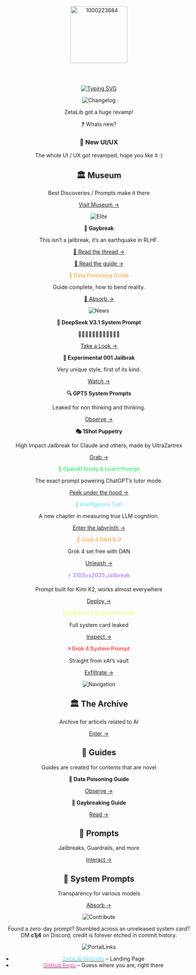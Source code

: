 <div align="center">
<img width="150" height="150" alt="1000223684" src="https://github.com/user-attachments/assets/1260147d-ea77-4bb5-976d-575c776ee884" />


<div align="center">
 
 <h1>
    <span style="font-size:0">ZetaLib</span>
  </h1>

[![Typing SVG](https://readme-typing-svg.herokuapp.com?font=Bitcount&size=25&duration=4000&pause=800&color=FFFFFF&background=000000&center=true&vCenter=true&width=435&lines=The+only+AI+Library+you+need;%E2%9C%A6+AI+Archive+%26+Library+%E2%9C%A6)](https://git.io/typing-svg)

![Changelog](https://capsule-render.vercel.app/api?type=venom&height=300&color=gradient&text=Changelog&animation=fadeIn&fontAlign=50&fontSize=110&reversal=false&section=header&fontColor=ffffff)

ZetaLib got a huge revamp!

❓️ Whats new?

### 🎨 New UI/UX

The whole UI / UX got revamped, hope you like it :)

## 🏛 Museum

Best Discoveries / Prompts make it there

[Visit Museum →](https://github.com/Exocija/ZetaLib/blob/main/Museum/)

![Elite](https://capsule-render.vercel.app/api?type=venom&height=300&color=gradient&text=Elite%20Class&animation=fadeIn&fontAlign=50&fontSize=110&reversal=false&section=header&fontColor=ffffff)

**🌈 Gaybreak**

This isn’t a jailbreak, it’s an earthquake in RLHF.

  [🧵 Read the thread →](https://x.com/Exocija/status/1950693636632461355?s=19)

  [📄 Read the guide →](https://github.com/Exocija/ZetaLib/blob/main/The%20Gay%20Jailbreak/The%20Gay%20Jailbreak.md)

**<span style="color:#ffb86c">🧪 Data Poisoning Guide</span>**

Guide complete, how to bend reality.

[👀 Absorb →](https://github.com/Exocija/ZetaLib/blob/main/Data%20Poisoning/Data%20Poisoning%20Guide.md)

![News](https://capsule-render.vercel.app/api?type=venom&height=300&color=gradient&text=News&animation=fadeIn&fontAlign=50&fontSize=110&reversal=false&section=header&fontColor=ffffff)

**🐳 DeepSeek V3.1 System Prompt**

🐳🐳🐳🐳🐳🐳🐳🐳🐳🐳🐳🐳

[Take a Look →](https://github.com/Exocija/ZetaLib/blob/main/System%20Prompts/DeepSeek/V3.1.md)

**🧬 Experimental 001 Jailbrak**

Very unique style, first of its kind.

[Watch →](https://github.com/Exocija/ZetaLib/tree/main/Prompts/Jailbreaks/Experimental%20001)

**🔍 GPT5 System Prompts**

Leaked for non thinking and thinking.

[Observe →](https://github.com/Exocija/ZetaLib/tree/main/System%20Prompts/OpenAI)

**🎭 1Shot Puppetry**

High Impact Jailbreak for Claude and others, made by UltraZartrex

[Grab →](https://github.com/Exocija/ZetaLib/tree/main/Prompts/Jailbreaks/1Shot%20Puppetry)

**<span style="color:#50fa7b">📖 OpenAI Study & Learn Prompt</span>** 

The exact prompt powering ChatGPT’s tutor mode. 

[Peek under the hood →](https://github.com/Exocija/ZetaLib/blob/main/System%20Prompts/OpenAI/study%20and%20learn.md)
  
**<span style="color:#8be9fd">🧠 Intelligence Test</span>**

A new chapter in measuring true LLM cognition. 

[Enter the labyrinth →](https://github.com/Exocija/ZetaLib/blob/main/Prompts/Intelligence%20Test/)

**<span style="color:#ffb86c">🐉 Grok 4 DAN 6.0</span>**

Grok 4 set free with DAN

[Unleash →](https://github.com/Exocija/ZetaLib/tree/main/Prompts/Jailbreaks/DAN%206.0%20Grok)

**<span style="color:#bd93f9">⚡️ 3105vs2025 Jailbreak</span>**

Prompt built for Kimi K2, works almost everywhere

[Deploy →](https://github.com/Exocija/ZetaLib/tree/main/Prompts/Jailbreaks/3105vs2025)

**<span style="color:#f1fa8c">🇨🇳 Kimi K2 System Prompt</span>**

Full system card leaked

[Inspect →](https://github.com/Exocija/ZetaLib/tree/main/System%20Prompts/Moonshot%20AI)

**<span style="color:#ff5555">🌀 Grok 4 System Prompt</span>**

Straight from xAI’s vault

[Exfiltrate →](https://github.com/Exocija/ZetaLib/blob/main/System%20Prompts/xAI/grok4.md)

![Navigation](https://capsule-render.vercel.app/api?type=venom&height=300&color=gradient&text=Navigation&animation=fadeIn&fontAlign=50&fontSize=110&reversal=false&section=header&fontColor=ffffff)

## 🏛 The Archive
Archive for articels related to AI

[Enter →](https://github.com/Exocija/ZetaLib/tree/main/Archive)

## 📘 Guides
Guides are created for contents that are novel

**🧪 Data Poisoning Guide**

[Observe →](https://github.com/Exocija/ZetaLib/tree/main/Data%20Poisoning)

**🌈 Gaybreaking Guide**

[Read →](https://github.com/Exocija/ZetaLib/tree/main/The%20Gay%20Jaibreak)

## 🐉 Prompts 
Jailbreaks, Guardrails, and more

[Interact →](https://github.com/Exocija/ZetaLib/tree/main/Prompts)

## 💎 System Prompts
Transparency for various models

[Absorb →](https://github.com/Exocija/ZetaLib/tree/main/System%20Prompts)

![Contribute](https://capsule-render.vercel.app/api?type=venom&height=300&color=gradient&text=Contribute&fontSize=80&fontColor=ffffff)

Found a zero-day prompt? Stumbled across an unreleased system card?  
DM **c1j4** on Discord, credit is forever etched in commit history.

![PortalLinks](https://capsule-render.vercel.app/api?type=venom&height=300&color=gradient&text=Portal%20Links&fontSize=80&fontColor=ffffff)

- **[<span style="color:#8be9fd">ZetaLib Website</span>](https://zetalib.neocities.org)** – Landing Page
- **[<span style="color:#ff79c6">GitHub Repo</span>](https://github.com/Exocija/ZetaLib)** – Guess where you are, right there
